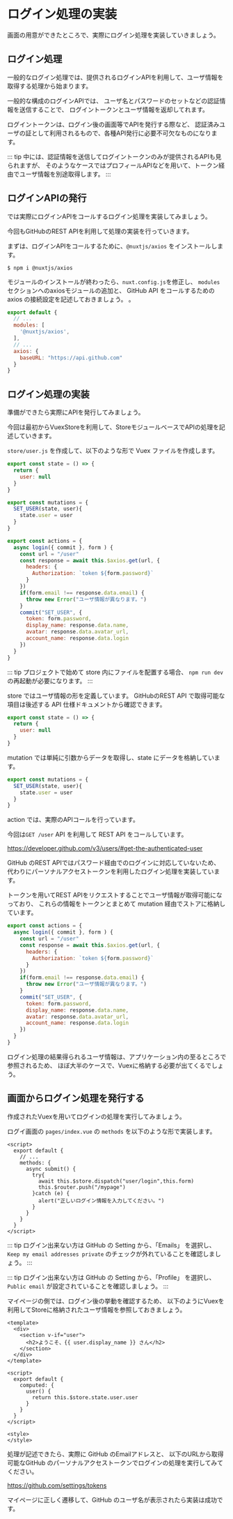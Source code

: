# ログイン処理の実装

画面の用意ができたところで、実際にログイン処理を実装していきましょう。

## ログイン処理

一般的なログイン処理では、提供されるログインAPIを利用して、ユーザ情報を取得する処理から始まります。

一般的な構成のログインAPIでは、
ユーザ名とパスワードのセットなどの認証情報を送信することで、
ログイントークンとユーザ情報を返却してれます。

ログイントークンは、ログイン後の画面等でAPIを発行する際など、
認証済みユーザの証として利用されるもので、各種API発行に必要不可欠なものになります。

::: tip
中には、認証情報を送信してログイントークンのみが提供されるAPIも見られますが、
そのようなケースではプロフィールAPIなどを用いて、トークン経由でユーザ情報を別途取得します。
:::

## ログインAPIの発行

では実際にログインAPIをコールするログイン処理を実装してみましょう。

今回もGitHubのREST APIを利用して処理の実装を行っていきます。

まずは、ログインAPIをコールするために、`@nuxtjs/axios` をインストールします。

```
$ npm i @nuxtjs/axios
```

モジュールのインストールが終わったら、`nuxt.config.js`を修正し、
`modules` セクションへのaxiosモジュールの追加と、
GitHub API をコールするための axios の接続設定を記述しておきましょう。
。

```js
export default {
  // ...
  modules: [
    '@nuxtjs/axios',
  ],
  // ...
  axios: {
    baseURL: "https://api.github.com"
  }
}
```

## ログイン処理の実装

準備ができたら実際にAPIを発行してみましょう。

今回は最初からVuexStoreを利用して、StoreモジュールベースでAPIの処理を記述していきます。

`store/user.js` を作成して、以下のような形で Vuex ファイルを作成します。

```js
export const state = () => {
  return {
    user: null
  }
}

export const mutations = {
  SET_USER(state, user){
    state.user = user
  }
}

export const actions = {
  async login({ commit }, form ) {
    const url = "/user"
    const response = await this.$axios.get(url, {
      headers: {
        Authorization: `token ${form.password}`
      }
    })
    if(form.email !== response.data.email) {
      throw new Error("ユーザ情報が異なります。")
    }
    commit("SET_USER", {
      token: form.password,
      display_name: response.data.name,
      avatar: response.data.avatar_url,
      account_name: response.data.login
    })
  }
}
```

::: tip
プロジェクトで始めて store 内にファイルを配置する場合、
`npm run dev` の再起動が必要になります。
:::

store ではユーザ情報の形を定義しています。
GitHubのREST API で取得可能な項目は後述する API 仕様ドキュメントから確認できます。

```js
export const state = () => {
  return {
    user: null
  }
}
```

mutation では単純に引数からデータを取得し、state にデータを格納しています。

```js
export const mutations = {
  SET_USER(state, user){
    state.user = user
  }
}
```

action では、実際のAPIコールを行っています。

今回は`GET /user` API を利用して REST API をコールしています。

https://developer.github.com/v3/users/#get-the-authenticated-user 

GitHub のREST APIではパスワード経由でのログインに対応していないため、
代わりにパーソナルアクセストークンを利用したログイン処理を実装しています。

トークンを用いてREST APIをリクエストすることでユーザ情報が取得可能になっており、
これらの情報をトークンとまとめて mutation 経由でストアに格納しています。

```js
export const actions = {
  async login({ commit }, form ) {
    const url = "/user"
    const response = await this.$axios.get(url, {
      headers: {
        Authorization: `token ${form.password}`
      }
    })
    if(form.email !== response.data.email) {
      throw new Error("ユーザ情報が異なります。")
    }
    commit("SET_USER", {
      token: form.password,
      display_name: response.data.name,
      avatar: response.data.avatar_url,
      account_name: response.data.login
    })
  }
}
```

ログイン処理の結果得られるユーザ情報は、アプリケーション内の至るところで参照されるため、
ほぼ大半のケースで、Vuexに格納する必要が出てくるでしょう。

## 画面からログイン処理を発行する

作成されたVuexを用いてログインの処理を実行してみましょう。

ログイ画面の `pages/index.vue` の `methods` を以下のような形で実装します。

```vue
<script>
  export default {
    // ...
    methods: {
      async submit() {
        try{
          await this.$store.dispatch("user/login",this.form)
          this.$router.push("/mypage")
        }catch (e) {
          alert("正しいログイン情報を入力してください。")
        }
      }
    }
  }
</script>
```

::: tip
ログイン出来ない方は GitHub の Setting から、「Emails」 を選択し、
`Keep my email addresses private` のチェックが外れていることを確認しましょう。
:::

::: tip
ログイン出来ない方は GitHub の Setting から、「Profile」 を選択し、
`Public email` が設定されていることを確認しましょう。
:::



マイページの側では、ログイン後の挙動を確認するため、
以下のようにVuexを利用してStoreに格納されたユーザ情報を参照しておきましょう。

```vue
<template>
  <div>
    <section v-if="user">
      <h2>ようこそ、{{ user.display_name }} さん</h2>
    </section>
  </div>
</template>

<script>
  export default {
    computed: {
      user() {
        return this.$store.state.user.user
      }
    }
  }
</script>

<style>
</style>
```

処理が記述できたら、実際に GitHub のEmailアドレスと、
以下のURLから取得可能なGitHub のパーソナルアクセストークンでログインの処理を実行してみてください。

https://github.com/settings/tokens

マイページに正しく遷移して、GitHub のユーザ名が表示されたら実装は成功です。
